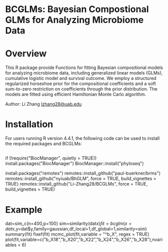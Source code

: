 # BCGLMs: Bayesian Compostional GLMs for Analyzing Microbiome Data

# Overview

This R package provide Functions for fitting Bayesian compositional models for analyzing microbiome data, including generalized linear models (GLMs), cumulative logistic model and survival outcome.
We employ a structured regularized horseshoe prior for the compositional coefficients and a soft sum-to-zero restriction on coefficients through the prior distribution. 
The models are fitted using efficient Hamiltonian Monte Carlo algorithm.

Author: Li Zhang [lzhang28@uab.edu](mailto:lzhang28@uab.edu)

# Installation 
For users running R version 4.4.1, the following code can be used to install the required packages and BCGLMs:

##

if (!require("BiocManager", quietly = TRUE))
    install.packages("BiocManager")
BiocManager::install("phyloseq")

install.packages("remotes")
remotes::install_github("paul-buerkner/brms")
remotes::install_github("nyiuab/BhGLM", force = TRUE, build_vignettes = TRUE)
remotes::install_github("Li-Zhang28/BCGLMs", force = TRUE, build_vignettes = TRUE)

# Example
dat=sim_c(n=400,p=100)
          sim=similarity(dat$x)
          fit=bcglm(x=dat$x,y=dat$y,family=gaussian,df_local=1,df_global=1,similarity=sim)
          summary(fit)
          fixef(fit)
          mcmc_plot(fit,variable = "^b_X", regex = TRUE)
          plot(fit,variable=c("b_X18","b_X20","b_X22","b_X24","b_X26","b_X28"),nvariables = 6)

